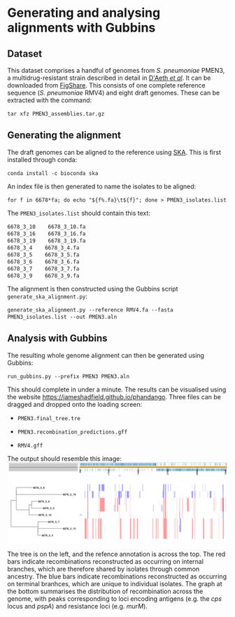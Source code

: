 # Generating and analysing alignments with Gubbins

## Dataset

This dataset comprises a handful of genomes from *S. pneumoniae* PMEN3, a multidrug-resistant strain described in detail in [D'Aeth *et al*](https://elifesciences.org/articles/67113). It can be downloaded from [FigShare](https://figshare.com/account/projects/130637/articles/18700289). This consists of one complete reference sequence (*S. pneumoniae* RMV4) and eight draft genomes. These can be extracted with the command:

```
tar xfz PMEN3_assemblies.tar.gz
```

## Generating the alignment

The draft genomes can be aligned to the reference using [SKA](https://github.com/simonrharris/SKA). This is first installed through conda:

```
conda install -c bioconda ska
```

An index file is then generated to name the isolates to be aligned:

```
for f in 6678*fa; do echo "${f%.fa}\t${f}"; done > PMEN3_isolates.list
```

The `PMEN3_isolates.list` should contain this text:

```
6678_3_10    6678_3_10.fa
6678_3_16    6678_3_16.fa
6678_3_19    6678_3_19.fa
6678_3_4    6678_3_4.fa
6678_3_5    6678_3_5.fa
6678_3_6    6678_3_6.fa
6678_3_7    6678_3_7.fa
6678_3_9    6678_3_9.fa
```

The alignment is then constructed using the Gubbins script `generate_ska_alignment.py`:

```
generate_ska_alignment.py --reference RMV4.fa --fasta PMEN3_isolates.list --out PMEN3.aln
```

## Analysis with Gubbins

The resulting whole genome alignment can then be generated using Gubbins:

```
run_gubbins.py --prefix PMEN3 PMEN3.aln
```

This should complete in under a minute. The results can be visualised using the website https://jameshadfield.github.io/phandango. Three files can be dragged and dropped onto the loading screen:

* `PMEN3.final_tree.tre`

* `PMEN3.recombination_predictions.gff`

* `RMV4.gff`

The output should resemble this image:
![PMEN3 output](pmen3_output.png)

The tree is on the left, and the refence annotation is across the top. The red bars indicate recombinations reconstructed as occurring on internal branches, which are therefore shared by isolates through common ancestry. The blue bars indicate recombinations reconstructed as occurring on terminal branhces, which are unique to individual isolates. The graph at the bottom summarises the distribution of recombination across the genome, with peaks corresponding to loci encoding antigens (e.g. the *cps* locus and *pspA*) and resistance loci (e.g. *murM*).
